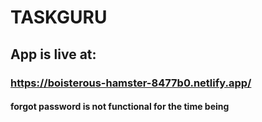 # TASKGURU

## App is live at:
### https://boisterous-hamster-8477b0.netlify.app/
#### forgot password is not functional for the time being 
